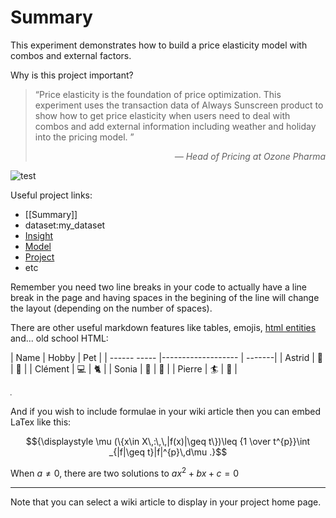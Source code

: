 # Summary

This experiment demonstrates how to build a price elasticity model with combos and external factors.

Why is this project important? 

> “Price elasticity is the foundation of price optimization. This experiment uses the transaction data of Always Sunscreen product to show how to get price elasticity when users need to deal with combos and add external information including weather and holiday into the pricing model. ”
> <div style="text-align: right;font-style:italic">― Head of Pricing at Ozone Pharma </div>

![test](https://miro.medium.com/max/1400/1*CUEy0edhUmHXlBluzQtQfQ.png)

Useful project links:
   - [[Summary]]
   - dataset:my_dataset
   - [Insight](insight:123456)
   - [Model](saved_model:123456)
   - [Project](project:MY_PROJECT)
   - etc

Remember you need two line breaks in your code to actually have a line break in the page and having spaces in the begining of the line will change the layout (depending on the number of spaces).

There are other useful markdown features like tables, emojis, [html entities](https://en.wikipedia.org/wiki/List_of_XML_and_HTML_character_entity_references) and... old school HTML:

| Name       | Hobby               | Pet    |
| ------ ----- |------------------- | -------|
| Astrid       | :fries:                   |  :rat:   |
| Clément  |  :computer:      | :cat2:  |
| Sonia       | :champagne:   | :chicken: |
| Pierre      | :surfer:                | :palm_tree: |

<marquee direction="right">&lt;&gt;&lt;&nbsp;&hellip;</marquee>

And if you wish to include formulae in your wiki article then you can embed LaTex like this:

```math
{\displaystyle \mu (\{x\in X\,:\,\,|f(x)|\geq t\})\leq {1 \over t^{p}}\int _{|f|\geq t}|f|^{p}\,d\mu .}
```

When $`a \ne 0`$, there are two solutions to $`ax^2 + bx + c = 0`$


---

<div class="alert">
 Note that you can select a wiki article to display in your project home page.
</div>
